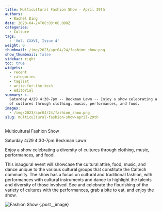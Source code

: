 ```yaml
---
title: Multicultural Fashion Show - April 29th
authors:
  - Rachel Ding
date: 2023-04-24T00:00:00.000Z
categories:
  - Culture
tags:
  - 'Vol. CXXVI, Issue 4'
weight: 0
thumbnail: /img/2023/apr04/24/fashion_show.png
show_thumbnail: false
sidebar: right
toc: true
widgets:
  - recent
  - categories
  - taglist
  - write-for-the-tech
  - editorial
summary: >-
  Saturday 4/29 4:30-7pm -- Beckman Lawn -- Enjoy a show celebrating a diversity
  of cultures through clothing, music, performances, and food.
images:
  - /img/2023/apr04/24/fashion_show.png
slug: multicultural-fashion-show-april-29th
---
```


Multicultural Fashion Show

Saturday 4/29 4:30-7pm
Beckman Lawn

Enjoy a show celebrating a diversity of cultures through clothing, music, performances, and food.

This inaugural event will showcase the cultural attire, food, music, and dance unique to the various cultural groups that constitute the Caltech community. The show has a focus on cultural and traditional fashion, with performances with cultural instruments and dance to highlight the talents and diversity of those involved. See and celebrate the flourishing of the variety of cultures with the performances, grab a bite to eat, and enjoy the show.

![Fashion Show](/img/2023/apr04/24/fashion_show.png)
{.post\_\_image}
